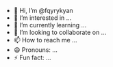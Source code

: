 - 👋 Hi, I’m @fqyrykyan
- 👀 I’m interested in ...
- 🌱 I’m currently learning ...
- 💞️ I’m looking to collaborate on ...
- 📫 How to reach me ...
- 😄 Pronouns: ...
- ⚡ Fun fact: ...

<!---
fqyrykyan/fqyrykyan is a ✨ special ✨ repository because its `README.md` (this file) appears on your GitHub profile.
You can click the Preview link to take a look at your changes.
--->
